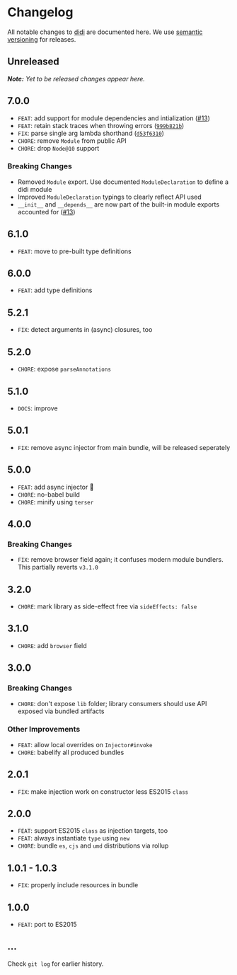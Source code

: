 # Changelog

All notable changes to [didi](https://github.com/nikku/didi) are documented here. We use [semantic versioning](http://semver.org/) for releases.

## Unreleased

___Note:__ Yet to be released changes appear here._

## 7.0.0

* `FEAT`: add support for module dependencies and intialization ([#13](https://github.com/nikku/didi/pull/13))
* `FEAT`: retain stack traces when throwing errors ([`999b821b`](https://github.com/nikku/didi/commit/999b821b2f630a8d74fade566281875ef628a6d3))
* `FIX`: parse single arg lambda shorthand ([`d53f6310`](https://github.com/nikku/didi/commit/d53f631023daa547ae9eb17dbbd5abae08573051))
* `CHORE`: remove `Module` from public API
* `CHORE`: drop `Node@10` support

### Breaking Changes

* Removed `Module` export. Use documented `ModuleDeclaration` to define a didi module
* Improved `ModuleDeclaration` typings to clearly reflect API used
* `__init__` and `__depends__` are now part of the built-in module exports accounted for ([#13](https://github.com/nikku/didi/pull/13))

## 6.1.0

* `FEAT`: move to pre-built type definitions

## 6.0.0

* `FEAT`: add type definitions

## 5.2.1

* `FIX`: detect arguments in (async) closures, too

## 5.2.0

* `CHORE`: expose `parseAnnotations`

## 5.1.0

* `DOCS`: improve

## 5.0.1

* `FIX`: remove async injector from main bundle, will be released seperately

## 5.0.0

* `FEAT`: add async injector :tada:
* `CHORE`: no-babel build
* `CHORE`: minify using `terser`

## 4.0.0

### Breaking Changes

* `FIX`: remove browser field again; it confuses modern module bundlers. This partially reverts `v3.1.0`

## 3.2.0

* `CHORE`: mark library as side-effect free via `sideEffects: false`

## 3.1.0

* `CHORE`: add `browser` field

## 3.0.0

### Breaking Changes

* `CHORE`: don't expose `lib` folder; library consumers should use API exposed via bundled artifacts

### Other Improvements

* `FEAT`: allow local overrides on `Injector#invoke`
* `CHORE`: babelify all produced bundles

## 2.0.1

* `FIX`: make injection work on constructor less ES2015 `class`

## 2.0.0

* `FEAT`: support ES2015 `class` as injection targets, too
* `FEAT`: always instantiate `type` using `new`
* `CHORE`: bundle `es`, `cjs` and `umd` distributions via rollup

## 1.0.1 - 1.0.3

* `FIX`: properly include resources in bundle

## 1.0.0

* `FEAT`: port to ES2015

## ...

Check `git log` for earlier history.
